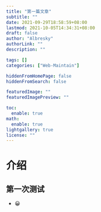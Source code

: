 ```yaml
---
title: "第一篇文章"
subtitle: ""
date: 2021-09-29T18:58:59+08:00
lastmod: 2021-10-05T14:34:31+08:00
draft: false
author: "Albresky"
authorLink: ""
description: ""

tags: []
categories: ["Web-Maintain"]

hiddenFromHomePage: false
hiddenFromSearch: false

featuredImage: ""
featuredImagePreview: ""

toc:
  enable: true
math:
  enable: true
lightgallery: true
license: ""
---
```


# 介绍
## 第一次测试
 - :grinning:
